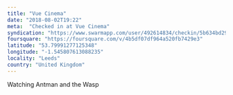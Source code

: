 ```yaml
---
title: "Vue Cinema"
date: "2018-08-02T19:22"
meta:  "Checked in at Vue Cinema"
syndication: "https://www.swarmapp.com/user/492614834/checkin/5b634bd29b0473002cc70a4b"
foursquare: "https://foursquare.com/v/4b5df07df964a520fb7429e3"
latitude: "53.79991277125348"
longitude: "-1.545807613088235"
locality: "Leeds"
country: "United Kingdom"
---
```

Watching Antman and the Wasp

